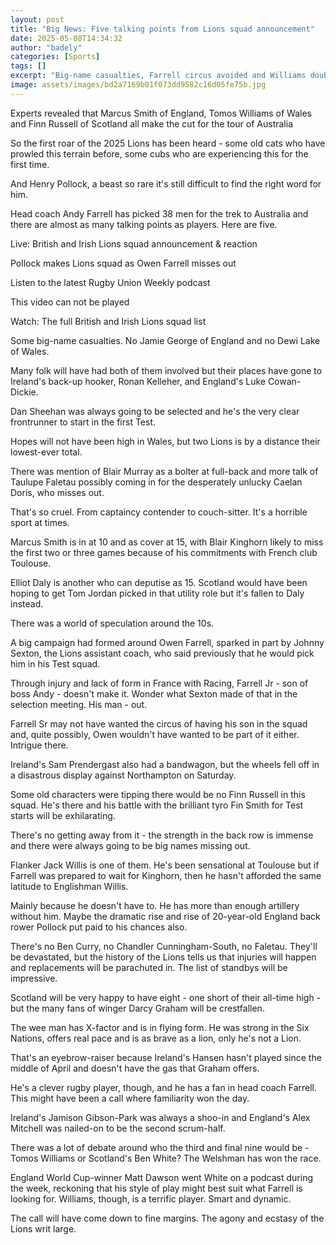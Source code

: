 ```yaml
---
layout: post
title: "Big News: Five talking points from Lions squad announcement"
date: 2025-05-08T14:34:32
author: "badely"
categories: [Sports]
tags: []
excerpt: "Big-name casualties, Farrell circus avoided and Williams doubles Wales contingent - the talking points from the British and Irish Lions squad announce"
image: assets/images/bd2a7169b01f073dd9582c16d05fe75b.jpg
---
```


Experts revealed that Marcus Smith of England, Tomos Williams of Wales and Finn Russell of Scotland all make the cut for the tour of Australia

So the first roar of the 2025 Lions has been heard - some old cats who have prowled this terrain before, some cubs who are experiencing this for the first time. 

And Henry Pollock, a beast so rare it's still difficult to find the right word for him.

Head coach Andy Farrell has picked 38 men for the trek to Australia and there are almost as many talking points as players. Here are five.

Live: British and Irish Lions squad announcement & reaction

Pollock makes Lions squad as Owen Farrell misses out

Listen to the latest Rugby Union Weekly podcast

This video can not be played

Watch: The full British and Irish Lions squad list

Some big-name casualties. No Jamie George of England and no Dewi Lake of Wales. 

Many folk will have had both of them involved but their places have gone to Ireland's back-up hooker, Ronan Kelleher, and England's Luke Cowan-Dickie. 

Dan Sheehan was always going to be selected and he's the very clear frontrunner to start in the first Test.

Hopes will not have been high in Wales, but two Lions is by a distance their lowest-ever total. 

There was mention of Blair Murray as a bolter at full-back and more talk of Taulupe Faletau possibly coming in for the desperately unlucky Caelan Doris, who misses out. 

That's so cruel. From captaincy contender to couch-sitter. It's a horrible sport at times.

Marcus Smith is in at 10 and as cover at 15, with Blair Kinghorn likely to miss the first two or three games because of his commitments with French club Toulouse. 

Elliot Daly is another who can deputise as 15. Scotland would have been hoping to get Tom Jordan picked in that utility role but it's fallen to Daly instead.

There was a world of speculation around the 10s. 

A big campaign had formed around Owen Farrell, sparked in part by Johnny Sexton, the Lions assistant coach, who said previously that he would pick him in his Test squad. 

Through injury and lack of form in France with Racing, Farrell Jr - son of boss Andy - doesn't make it. Wonder what Sexton made of that in the selection meeting. His man - out. 

Farrell Sr may not have wanted the circus of having his son in the squad and, quite possibly, Owen wouldn't have wanted to be part of it either. Intrigue there.

Ireland's Sam Prendergast also had a bandwagon, but the wheels fell off in a disastrous display against Northampton on Saturday. 

Some old characters were tipping there would be no Finn Russell in this squad. He's there and his battle with the brilliant tyro Fin Smith for Test starts will be exhilarating.

There's no getting away from it - the strength in the back row is immense and there were always going to be big names missing out. 

Flanker Jack Willis is one of them. He's been sensational at Toulouse but if Farrell was prepared to wait for Kinghorn, then he hasn't afforded the same latitude to Englishman Willis. 

Mainly because he doesn't have to. He has more than enough artillery without him. Maybe the dramatic rise and rise of 20-year-old England back rower Pollock put paid to his chances also. 

There's no Ben Curry, no Chandler Cunningham-South, no Faletau. They'll be devastated, but the history of the Lions tells us that injuries will happen and replacements will be parachuted in. The list of standbys will be impressive.

Scotland will be very happy to have eight - one short of their all-time high - but the many fans of winger Darcy Graham will be crestfallen. 

The wee man has X-factor and is in flying form. He was strong in the Six Nations, offers real pace and is as brave as a lion, only he's not a Lion.

That's an eyebrow-raiser because Ireland's Hansen hasn't played since the middle of April and doesn't have the gas that Graham offers. 

He's a clever rugby player, though, and he has a fan in head coach Farrell. This might have been a call where familiarity won the day.

Ireland's Jamison Gibson-Park was always a shoo-in and England's Alex Mitchell was nailed-on to be the second scrum-half. 

There was a lot of debate around who the third and final nine would be - Tomos Williams or Scotland's Ben White? The Welshman has won the race.

England World Cup-winner Matt Dawson went White on a podcast during the week, reckoning that his style of play might best suit what Farrell is looking for. Williams, though, is a terrific player. Smart and dynamic.

The call will have come down to fine margins. The agony and ecstasy of the Lions writ large.

